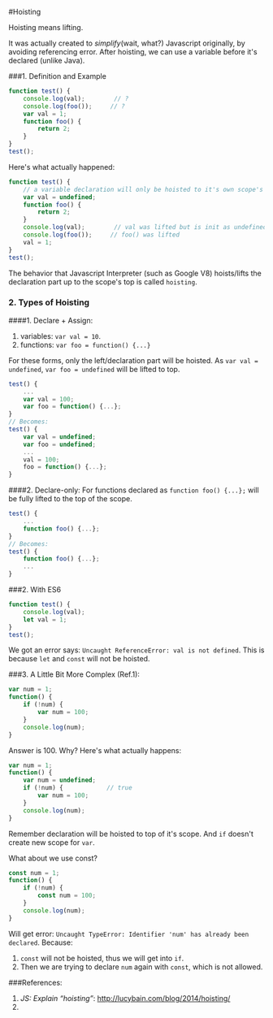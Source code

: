#Hoisting

Hoisting means lifting.

It was actually created to _simplify_(wait, what?) Javascript originally, by avoiding referencing error. After hoisting, we can use a variable before it's declared (unlike Java).

###1. Definition and Example
```js
function test() {
    console.log(val);        // ?
    console.log(foo());     // ?
    var val = 1;
    function foo() {
        return 2;
    }
}
test();
```
Here's what actually happened:
```js
function test() {
    // a variable declaration will only be hoisted to it's own scope's top
    var val = undefined;
    function foo() {
        return 2;
    }
    console.log(val);        // val was lifted but is init as undefined
    console.log(foo());     // foo() was lifted
    val = 1;
}
test();
```


The behavior that Javascript Interpreter (such as Google V8) hoists/lifts the declaration part up to the scope's top is called `hoisting`.

### 2. Types of Hoisting

####1. Declare + Assign:
1. variables: `var val = 10`.
2. functions: `var foo = function() {...}`

For these forms, only the left/declaration part will be hoisted. As `var val = undefined`, `var foo = undefined` will be lifted to top.
```js
test() {
    ...
    var val = 100;
    var foo = function() {...};
}
// Becomes:
test() {
    var val = undefined;
    var foo = undefined;
    ...
    val = 100;
    foo = function() {...};
}
```
####2. Declare-only:
For functions declared as `function foo() {...};` will be fully lifted to the top of the scope.
```js
test() {
    ...
    function foo() {...};
}
// Becomes:
test() {
    function foo() {...};
    ...
}
```

###2. With ES6
```js
function test() {
    console.log(val);
    let val = 1;
}
test();
```
We got an error says: `Uncaught ReferenceError: val is not defined`. This is because `let` and `const` will not be hoisted.

###3. A Little Bit More Complex (Ref.1):
```js
var num = 1;
function() {
    if (!num) {
        var num = 100;
    }
    console.log(num);
}
```
Answer is 100. Why? Here's what actually happens:
```js
var num = 1;
function() {
    var num = undefined;
    if (!num) {            // true
        var num = 100;
    }
    console.log(num);
}
```
Remember declaration will be hoisted to top of it's scope. And `if` doesn't create new scope for `var`.

What about we use const?
```js
const num = 1;
function() {
    if (!num) {
        const num = 100;
    }
    console.log(num);
}
```
Will get error: `Uncaught TypeError: Identifier 'num' has already been declared`. Because:
 
1. `const` will not be hoisted, thus we will get into `if`.
2. Then we are trying to declare `num` again with `const`, which is not allowed.

###References:
1. _JS: Explain “hoisting”_: http://lucybain.com/blog/2014/hoisting/
2. 